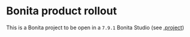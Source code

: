 # Bonita product rollout

This is a Bonita project to be open in a `7.9.1` Bonita Studio (see [.project](.project))

